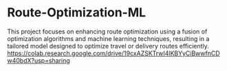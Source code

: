 # Route-Optimization-ML
This project focuses on enhancing route optimization using a fusion of optimization algorithms and machine learning techniques, resulting in a tailored model designed to optimize travel or delivery routes efficiently.
https://colab.research.google.com/drive/19cxAZSKTrwI4lKBYyCiBwwfnCDw40bdX?usp=sharing
